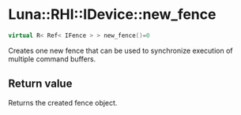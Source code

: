 # Luna::RHI::IDevice::new_fence

```c++
virtual R< Ref< IFence > > new_fence()=0
```

Creates one new fence that can be used to synchronize execution of multiple command buffers. 



## Return value
Returns the created fence object. 

